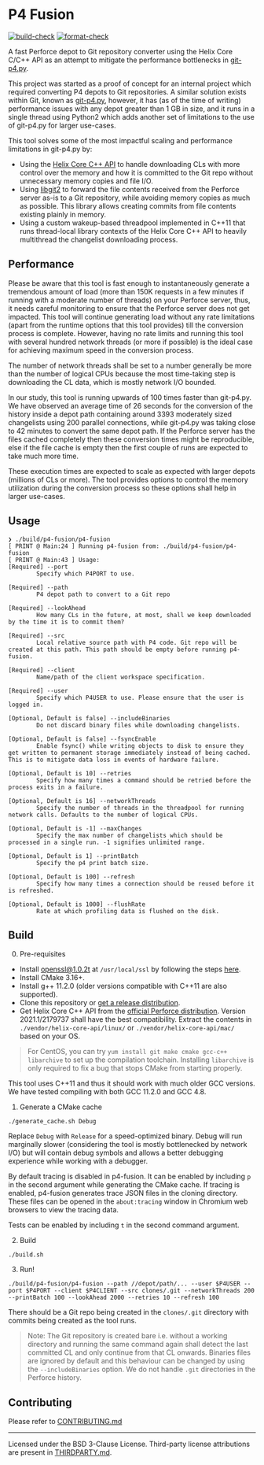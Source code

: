 # P4 Fusion

[![build-check](https://github.com/salesforce/p4-fusion/actions/workflows/build.yaml/badge.svg)](https://github.com/salesforce/p4-fusion/actions/workflows/build.yaml)
[![format-check](https://github.com/salesforce/p4-fusion/actions/workflows/format.yaml/badge.svg)](https://github.com/salesforce/p4-fusion/actions/workflows/format.yaml)

A fast Perforce depot to Git repository converter using the Helix Core C/C++ API as an attempt to mitigate the performance bottlenecks in [git-p4.py](https://github.com/git/git/blob/master/git-p4.py).

This project was started as a proof of concept for an internal project which required converting P4 depots to Git repositories. A similar solution exists within Git, known as [git-p4.py](https://github.com/git/git/blob/master/git-p4.py), however, it has (as of the time of writing) performance issues with any depot greater than 1 GB in size, and it runs in a single thread using Python2 which adds another set of limitations to the use of git-p4.py for larger use-cases.

This tool solves some of the most impactful scaling and performance limitations in git-p4.py by:

* Using the [Helix Core C++ API](https://www.perforce.com/downloads/helix-core-c/c-api) to handle downloading CLs with more control over the memory and how it is committed to the Git repo without unnecessary memory copies and file I/O.
* Using [libgit2](https://libgit2.org/) to forward the file contents received from the Perforce server as-is to a Git repository, while avoiding memory copies as much as possible. This library allows creating commits from file contents existing plainly in memory.
* Using a custom wakeup-based threadpool implemented in C++11 that runs thread-local library contexts of the Helix Core C++ API to heavily multithread the changelist downloading process.

## Performance

Please be aware that this tool is fast enough to instantaneously generate a tremendous amount of load (more than 150K requests in a few minutes if running with a moderate number of threads) on your Perforce server, thus, it needs careful monitoring to ensure that the Perforce server does not get impacted. This tool will continue generating load without any rate limitations (apart from the runtime options that this tool provides) till the conversion process is complete. However, having no rate limits and running this tool with several hundred network threads (or more if possible) is the ideal case for achieving maximum speed in the conversion process.

The number of network threads shall be set to a number generally be more than the number of logical CPUs because the most time-taking step is downloading the CL data, which is mostly network I/O bounded.

In our study, this tool is running upwards of 100 times faster than git-p4.py. We have observed an average time of 26 seconds for the conversion of the history inside a depot path containing around 3393 moderately sized changelists using 200 parallel connections, while git-p4.py was taking close to 42 minutes to convert the same depot path. If the Perforce server has the files cached completely then these conversion times might be reproducible, else if the file cache is empty then the first couple of runs are expected to take much more time.

These execution times are expected to scale as expected with larger depots (millions of CLs or more). The tool provides options to control the memory utilization during the conversion process so these options shall help in larger use-cases.

## Usage

```shell
❯ ./build/p4-fusion/p4-fusion
[ PRINT @ Main:24 ] Running p4-fusion from: ./build/p4-fusion/p4-fusion
[ PRINT @ Main:43 ] Usage:
[Required] --port
        Specify which P4PORT to use.

[Required] --path
        P4 depot path to convert to a Git repo

[Required] --lookAhead
        How many CLs in the future, at most, shall we keep downloaded by the time it is to commit them?

[Required] --src
        Local relative source path with P4 code. Git repo will be created at this path. This path should be empty before running p4-fusion.

[Required] --client
        Name/path of the client workspace specification.

[Required] --user
        Specify which P4USER to use. Please ensure that the user is logged in.

[Optional, Default is false] --includeBinaries
        Do not discard binary files while downloading changelists.

[Optional, Default is false] --fsyncEnable
        Enable fsync() while writing objects to disk to ensure they get written to permanent storage immediately instead of being cached. This is to mitigate data loss in events of hardware failure.

[Optional, Default is 10] --retries
        Specify how many times a command should be retried before the process exits in a failure.

[Optional, Default is 16] --networkThreads
        Specify the number of threads in the threadpool for running network calls. Defaults to the number of logical CPUs.

[Optional, Default is -1] --maxChanges
        Specify the max number of changelists which should be processed in a single run. -1 signifies unlimited range.

[Optional, Default is 1] --printBatch
        Specify the p4 print batch size.

[Optional, Default is 100] --refresh
        Specify how many times a connection should be reused before it is refreshed.

[Optional, Default is 1000] --flushRate
        Rate at which profiling data is flushed on the disk.
```

## Build

0. Pre-requisites
  * Install openssl@1.0.2t at `/usr/local/ssl` by following the steps [here](https://askubuntu.com/a/1094690).
  * Install CMake 3.16+.
  * Install g++ 11.2.0 (older versions compatible with C++11 are also supported).
  * Clone this repository or [get a release distribution](https://github.com/salesforce/p4-fusion/releases).
  * Get Helix Core C++ API from the [official Perforce distribution](https://www.perforce.com/downloads/helix-core-c/c-api). Version 2021.1/2179737 shall have the best compatibility. Extract the contents in `./vendor/helix-core-api/linux/` or `./vendor/helix-core-api/mac/` based on your OS.

> For CentOS, you can try `yum install git make cmake gcc-c++ libarchive` to set up the compilation toolchain. Installing `libarchive` is only required to fix a bug that stops CMake from starting properly.

This tool uses C++11 and thus it should work with much older GCC versions. We have tested compiling with both GCC 11.2.0 and GCC 4.8.

1. Generate a CMake cache

```shell
./generate_cache.sh Debug
```

Replace `Debug` with `Release` for a speed-optimized binary. Debug will run marginally slower (considering the tool is mostly bottlenecked by network I/O) but will contain debug symbols and allows a better debugging experience while working with a debugger.

By default tracing is disabled in p4-fusion. It can be enabled by including `p` in the second argument while generating the CMake cache. If tracing is enabled, p4-fusion generates trace JSON files in the cloning directory. These files can be opened in the `about:tracing` window in Chromium web browsers to view the tracing data.

Tests can be enabled by including `t` in the second command argument.

2. Build

```shell
./build.sh
```

3. Run!

```shell
./build/p4-fusion/p4-fusion --path //depot/path/... --user $P4USER --port $P4PORT --client $P4CLIENT --src clones/.git --networkThreads 200 --printBatch 100 --lookAhead 2000 --retries 10 --refresh 100
```

There should be a Git repo being created in the `clones/.git` directory with commits being created as the tool runs.

> Note: The Git repository is created bare i.e. without a working directory and running the same command again shall detect the last committed CL and only continue from that CL onwards. Binaries files are ignored by default and this behaviour can be changed by using the `--includeBinaries` option. We do not handle `.git` directories in the Perforce history.

## Contributing

Please refer to [CONTRIBUTING.md](CONTRIBUTING.md)

---

Licensed under the BSD 3-Clause License. Third-party license attributions are present in [THIRDPARTY.md](THIRDPARTY.md).
